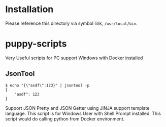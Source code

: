 # Installation

Please reference this directory via symbol link, `/usr/local/bin`.
# puppy-scripts
Very Useful scripts for PC support Windows with Docker installed

## JsonTool

    $ echo "{\"asdf\":123}" | jsontool -p
    {
        "asdf": 123
    }
    
Support JSON Pretty and JSON Getter using JINJA support template language.
This script is for Windows User with Shell Prompt installed. This script would do calling python from Docker environment.

